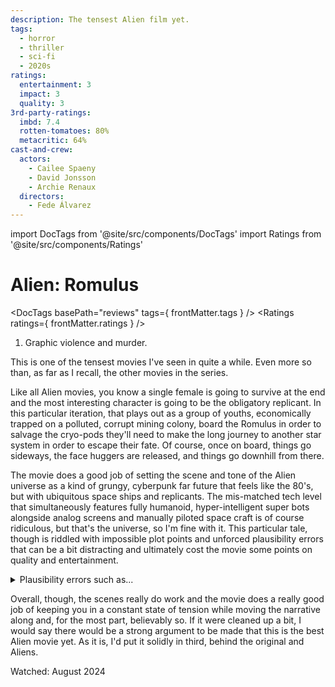 ```yaml
---
description: The tensest Alien film yet.
tags:
  - horror
  - thriller
  - sci-fi
  - 2020s
ratings:
  entertainment: 3
  impact: 3
  quality: 3
3rd-party-ratings:
  imbd: 7.4
  rotten-tomatoes: 80%
  metacritic: 64%
cast-and-crew:
  actors:
    - Cailee Spaeny
    - David Jonsson
    - Archie Renaux
  directors:
    - Fede Álvarez
---
```

import DocTags from '@site/src/components/DocTags'
import Ratings from '@site/src/components/Ratings'

# Alien: Romulus

<DocTags basePath="reviews" tags={ frontMatter.tags } />
<Ratings ratings={ frontMatter.ratings } />

<trigger-warning>
  <ol>
    <li>Graphic violence and murder.</li>
  </ol>
</trigger-warning>

This is one of the tensest movies I've seen in quite a while. Even more so than, as far as I recall, the other movies in the series.

Like all Alien movies, you know a single female is going to survive at the end and the most interesting character is going to be the obligatory replicant. In this particular iteration, that plays out as a group of youths, economically trapped on a polluted, corrupt mining colony, board the Romulus in order to salvage the cryo-pods they'll need to make the long journey to another star system in order to escape their fate. Of course, once on board, things go sideways, the face huggers are released, and things go downhill from there.

The movie does a good job of setting the scene and tone of the Alien universe as a kind of grungy, cyberpunk far future that feels like the 80's, but with ubiquitous space ships and replicants. The mis-matched tech level that simultaneously features fully humanoid, hyper-intelligent super bots alongside analog screens and manually piloted space craft is of course ridiculous, but that's the universe, so I'm fine with it. This particular tale, though is riddled with impossible plot points and unforced plausibility errors that can be a bit distracting and ultimately cost the movie some points on quality and entertainment.

<details class="minor-spoiler">
  <summary>Plausibility errors such as...</summary>

Ok, the first major is that the company is just letting this super-expensive space station, which they are fully aware contains the research and bio-material whose retrieval is like the whole point of multiple other Alien movies, that they're going to just let all that full into the rings of the planet and be destroyed? It's ridiculous. They really needed to do some work on why the company was ignoring the station, or maybe why the local company officials were unaware of it, or something. Or, have a company rescue crew operating in parallel with the kids. That would have been cool. But, if that had been the only thing, I could chalk it up to lazy setup and movie on.

But the second plausibility error is just laughable. So, the baby alien (after an unusually short growth period) is busts out of the chest on the kid's borrowed ship, causing the pilot to bump the controls and the ship to just fly out of control. As the completely uncontrolled ship hurtles through space at unsafe speeds and random directions, it just happens to fly into a docking bay and more or less safely land and, apparently, dock with Romulus? Absolutely absurd. And, an entirely unforced error as you could have easily had some sort of auto-pilot in the ship or auto-docking protocol driven by Romulus.

The other thing that really irked me was when they were preparing to enter the other side of the space station, in order to get to their ship, and they had to walk through the room filled with space huggers. They establish the huggers can't see, but are very sensitive to sound and heat. They go out of their way to explain that even goose bumps or a bit of stress could change you body temp enough for them to notice. So, they set the room temperature to 98.6 and quietly sneak in...

Except 1) 98.6 is an average, not an exact law. Your body temp fluctuates naturally by a couple degrees throughout the day. 2) That's a core body temp. The surface temperature of your skin is much lower. 3) Heat is not distributed evenly throughout your body. Your head is generally warmer and your extremities a bit cooler. 4) Even assuming your body is an even 98.6 degrees at all points, they went in wearing their fucking clothes and clearly sweating. _And then_, in the end, none of it mattered. The huggers were alerted to their presence because Tyler (Archie Renaux) takes a fucking call in the middle everything. After spending all this time setting up the heat sensing capabilities of the face huggers, it didn't play into the narrative at all. Maybe they were trying to stick to established lore or something (though I don't remember this being established before), but really, they could have just left the heat sensing stuff out entirely. Amazing.

That being said, the whole early sequence with the two boys trapped in the bio lab and everyone trying to get them out, and the ship going out of control was really good. Very tense, high emotions, lots of actions. It was maybe the highlight of the movie.

</details>

Overall, though, the scenes really do work and the movie does a really good job of keeping you in a constant state of tension while moving the narrative along and, for the most part, believably so. If it were cleaned up a bit, I would say there would be a strong argument to be made that this is the best Alien movie yet. As it is, I'd put it solidly in third, behind the original and Aliens.

Watched: August 2024
